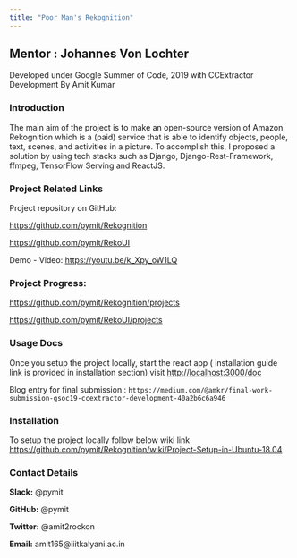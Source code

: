 ```yaml
---
title: "Poor Man's Rekognition"
---
```


Mentor : Johannes Von Lochter
-----------------------------

Developed under Google Summer of Code, 2019 with CCExtractor Development
By Amit Kumar

### Introduction

The main aim of the project is to make an open-source version of Amazon
Rekognition which is a (paid) service that is able to identify objects,
people, text, scenes, and activities in a picture. To accomplish this, I
proposed a solution by using tech stacks such as Django,
Django-Rest-Framework, ffmpeg, TensorFlow Serving and ReactJS.

### Project Related Links

Project repository on GitHub:

<https://github.com/pymit/Rekognition>

<https://github.com/pymit/RekoUI>

Demo - Video: <https://youtu.be/k_Xpy_oW1LQ>

### Project Progress:

<https://github.com/pymit/Rekognition/projects>

<https://github.com/pymit/RekoUI/projects>

### Usage Docs

Once you setup the project locally, start the react app ( installation
guide link is provided in installation section) visit
<http://localhost:3000/doc>

Blog entry for final submission : `https://medium.com/@amkr/final-work-submission-gsoc19-ccextractor-development-40a2b6c6a946`

### Installation

To setup the project locally follow below wiki link
<https://github.com/pymit/Rekognition/wiki/Project-Setup-in-Ubuntu-18.04>

### Contact Details

 **Slack:** \@pymit

<!-- -->

 **GitHub:** \@pymit

<!-- -->

 **Twitter:** \@amit2rockon

<!-- -->

 **Email:** amit165\@iiitkalyani.ac.in
